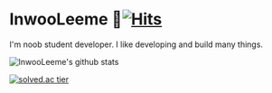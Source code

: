 # InwooLeeme 🔆[![Hits](https://hits.seeyoufarm.com/api/count/incr/badge.svg?url=https%3A%2F%2Fgithub.com%2FInwooLeeme%2Fhit-counter&count_bg=%23000000&title_bg=%2348ECB1&icon=&icon_color=%23DFDFDF&title=hits&edge_flat=false)](https://hits.seeyoufarm.com)

I'm noob student developer.
I like developing and build many things.

![InwooLeeme's github stats](https://github-readme-stats.vercel.app/api?username=InwooLeeme&show_icons=true)

[![solved.ac tier](http://mazassumnida.wtf/api/generate_badge?boj=inwooleeme)](https://solved.ac/inwooleeme)
<!--
**InwooLeeme/InwooLeeme** is a ✨ _special_ ✨ repository because its `README.md` (this file) appears on your GitHub profile.

Here are some ideas to get you started:

- 🔭 I’m currently working on ...
- 🌱 I’m currently learning ...
- 👯 I’m looking to collaborate on ...
- 🤔 I’m looking for help with ...
- 💬 Ask me about ...
- 📫 How to reach me: ...
- 😄 Pronouns: ...
- ⚡ Fun fact: ...
-->

